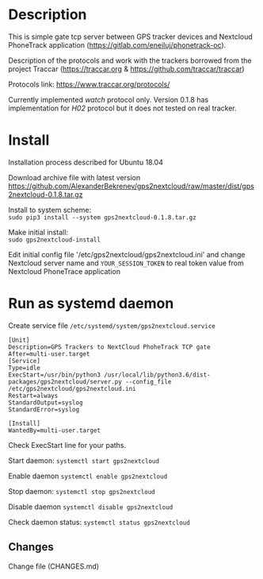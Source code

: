 Description
===========
This is simple gate tcp server between GPS tracker devices and Nextcloud PhoneTrack application (https://gitlab.com/eneiluj/phonetrack-oc).

Description of the protocols and work with the trackers borrowed from the project Traccar (https://traccar.org & https://github.com/traccar/traccar)

Protocols link: https://www.traccar.org/protocols/

Currently implemented _watch_ protocol only.
Version 0.1.8 has implementation for _H02_ protocol but it does not tested on real tracker.

Install
=======
Installation process described for Ubuntu 18.04

Download archive file with latest version\
https://github.com/AlexanderBekrenev/gps2nextcloud/raw/master/dist/gps2nextcloud-0.1.8.tar.gz

Install to system scheme: \
`sudo pip3 install --system gps2nextcloud-0.1.8.tar.gz`

Make initial install: \
`sudo gps2nextcloud-install `

Edit initial config file '/etc/gps2nextcloud/gps2nextcloud.ini' and change Nextcloud server name and `YOUR_SESSION_TOKEN` to real token value from Nextcloud PhoneTrace application

Run as systemd daemon
=====================
Create service file
`/etc/systemd/system/gps2nextcloud.service`
```
[Unit]
Description=GPS Trackers to NextCloud PhoheTrack TCP gate
After=multi-user.target
[Service]
Type=idle
ExecStart=/usr/bin/python3 /usr/local/lib/python3.6/dist-packages/gps2nextcloud/server.py --config_file /etc/gps2nextcloud/gps2nextcloud.ini
Restart=always
StandardOutput=syslog
StandardError=syslog

[Install]
WantedBy=multi-user.target
```
Check ExecStart line for your paths.

Start daemon: `systemctl start gps2nextcloud`

Enable daemon `systemctl enable gps2nextcloud`

Stop daemon: `systemctl stop gps2nextcloud`

Disable daemon `systemctl disable gps2nextcloud`

Check daemon status: `systemctl status gps2nextcloud`


Changes
-------

Change file (CHANGES.md)
